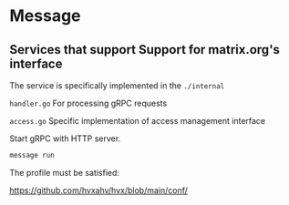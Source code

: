 # Message
## Services that support Support for matrix.org's interface
The service is specifically implemented in the `./internal `

`handler.go` For processing gRPC requests

`access.go` Specific implementation of access management interface

Start gRPC with HTTP server.

```bash
message run
```
The profile must be satisfied:

https://github.com/hvxahv/hvx/blob/main/conf/

